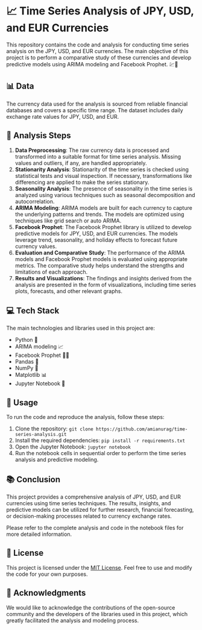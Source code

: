 # 📈 Time Series Analysis of JPY, USD, and EUR Currencies

This repository contains the code and analysis for conducting time series analysis on the JPY, USD, and EUR currencies. The main objective of this project is to perform a comparative study of these currencies and develop predictive models using ARIMA modeling and Facebook Prophet. 💹💱

## 📊 Data
The currency data used for the analysis is sourced from reliable financial databases and covers a specific time range. The dataset includes daily exchange rate values for JPY, USD, and EUR.

## 📝 Analysis Steps
1. **Data Preprocessing**: The raw currency data is processed and transformed into a suitable format for time series analysis. Missing values and outliers, if any, are handled appropriately.
2. **Stationarity Analysis**: Stationarity of the time series is checked using statistical tests and visual inspection. If necessary, transformations like differencing are applied to make the series stationary.
3. **Seasonality Analysis**: The presence of seasonality in the time series is analyzed using various techniques such as seasonal decomposition and autocorrelation.
4. **ARIMA Modeling**: ARIMA models are built for each currency to capture the underlying patterns and trends. The models are optimized using techniques like grid search or auto ARIMA.
5. **Facebook Prophet**: The Facebook Prophet library is utilized to develop predictive models for JPY, USD, and EUR currencies. The models leverage trend, seasonality, and holiday effects to forecast future currency values.
6. **Evaluation and Comparative Study**: The performance of the ARIMA models and Facebook Prophet models is evaluated using appropriate metrics. The comparative study helps understand the strengths and limitations of each approach.
7. **Results and Visualizations**: The findings and insights derived from the analysis are presented in the form of visualizations, including time series plots, forecasts, and other relevant graphs.

## 💻 Tech Stack
The main technologies and libraries used in this project are:
- Python 🐍
- ARIMA modeling 📈
- Facebook Prophet 🧙‍♂️
- Pandas 🐼
- NumPy 🔢
- Matplotlib 📊
- Jupyter Notebook 📓

## 🚀 Usage
To run the code and reproduce the analysis, follow these steps:
1. Clone the repository: `git clone https://github.com/amianurag/time-series-analysis.git`
2. Install the required dependencies: `pip install -r requirements.txt`
3. Open the Jupyter Notebook: `jupyter notebook`
4. Run the notebook cells in sequential order to perform the time series analysis and predictive modeling.

## 📚 Conclusion
This project provides a comprehensive analysis of JPY, USD, and EUR currencies using time series techniques. The results, insights, and predictive models can be utilized for further research, financial forecasting, or decision-making processes related to currency exchange rates.

Please refer to the complete analysis and code in the notebook files for more detailed information.

## 📜 License
This project is licensed under the [MIT License](LICENSE). Feel free to use and modify the code for your own purposes.

## 🙏 Acknowledgments
We would like to acknowledge the contributions of the open-source community and the developers of the libraries used in this project, which greatly facilitated the analysis and modeling process.
